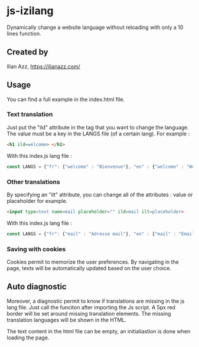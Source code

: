 # js-izilang
Dynamically change a website language without reloading with only a 10 lines function.

## Created by 
Ilian Azz, https://ilianazz.com/

## Usage
You can find a full example in the index.html file.

### Text translation 
Just put the "ild" attribute in the tag that you want to change the language.
The value must be a key in the LANGS file (of a certain lang). For example : 
```html
<h1 ild=welcome> </h1>
```
With this index.js lang file : 

```js
const LANGS = {"fr": {"welcome" : "Bienvenue"}, "en" : {"welcome" : "Welcome"}}
```

### Other translations
By specifying an "ilt" attribute, you can change all of the attributes : value or placeholder for example.
```html
<input type=text name=mail placeholder="" ild=mail ilt=placeholder>
```
With this index.js lang file : 

```js
const LANGS = {"fr": {"mail" : "Adresse mail"}, "en" : {"mail" : "Email address"}}
```
### Saving with cookies
Cookies permit to memorize the user preferences. By navigating in the page, texts will be automatically updated based on the user choice.

## Auto diagnostic
Moreover, a diagnostic permit to know if translations are missing in the js lang file. Just call the funciton after importing the Js script. A 5px red border will be set around missing translation elements. The missing translation languages will be shown in the HTML.

The text content in the html file can be empty, an initialiastion is done when loading the page.


